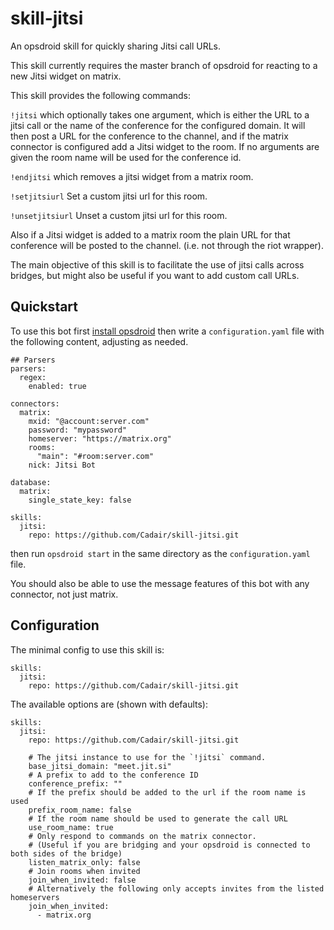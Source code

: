 # skill-jitsi

An opsdroid skill for quickly sharing Jitsi call URLs.

This skill currently requires the master branch of opsdroid for reacting to a new Jitsi widget on matrix.

This skill provides the following commands:

`!jitsi` which optionally takes one argument, which is either the URL to a jitsi call or the name of the conference for the configured domain. It will then post a URL for the conference to the channel, and if the matrix connector is configured add a Jitsi widget to the room. If no arguments are given the room name will be used for the conference id.

`!endjitsi` which removes a jitsi widget from a matrix room.

`!setjitsiurl` Set a custom jitsi url for this room.

`!unsetjitsiurl` Unset a custom jitsi url for this room.

Also if a Jitsi widget is added to a matrix room the plain URL for that conference will be posted to the channel. (i.e. not through the riot wrapper).

The main objective of this skill is to facilitate the use of jitsi calls across bridges, but might also be useful if you want to add custom call URLs.


## Quickstart

To use this bot first [install opsdroid](https://docs.opsdroid.dev/en/stable/installation.html) then write a `configuration.yaml` file with the following content, adjusting as needed.

```
## Parsers
parsers:
  regex:
    enabled: true

connectors:
  matrix:
    mxid: "@account:server.com"
    password: "mypassword"
    homeserver: "https://matrix.org"
    rooms:
      "main": "#room:server.com"
    nick: Jitsi Bot

database:
  matrix:
    single_state_key: false

skills:
  jitsi:
    repo: https://github.com/Cadair/skill-jitsi.git
```

then run `opsdroid start` in the same directory as the `configuration.yaml` file.

You should also be able to use the message features of this bot with any connector, not just matrix.


## Configuration

The minimal config to use this skill is:

```
skills:
  jitsi:
    repo: https://github.com/Cadair/skill-jitsi.git
```

The available options are (shown with defaults):
```
skills:
  jitsi:
    repo: https://github.com/Cadair/skill-jitsi.git

    # The jitsi instance to use for the `!jitsi` command.
    base_jitsi_domain: "meet.jit.si"
    # A prefix to add to the conference ID
    conference_prefix: ""
    # If the prefix should be added to the url if the room name is used
    prefix_room_name: false
    # If the room name should be used to generate the call URL
    use_room_name: true
    # Only respond to commands on the matrix connector.
    # (Useful if you are bridging and your opsdroid is connected to both sides of the bridge)
    listen_matrix_only: false
    # Join rooms when invited
    join_when_invited: false
    # Alternatively the following only accepts invites from the listed homeservers
    join_when_invited:
      - matrix.org
```
